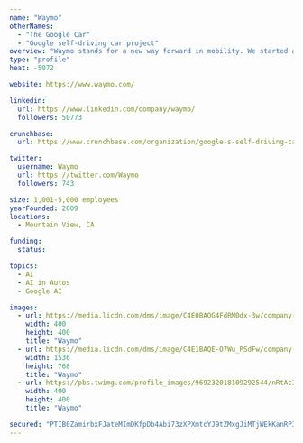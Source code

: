 ```yaml
---
name: "Waymo"
otherNames:
  - "The Google Car"
  - "Google self-driving car project"
overview: "Waymo stands for a new way forward in mobility. We started as the Google self-driving car project in 2009, and became an independent self-driving technology company under Alphabet in 2016. Our mission is to make it safer and easier for people and things to move around."
type: "profile"
heat: -5072

website: https://www.waymo.com/

linkedin:
  url: https://www.linkedin.com/company/waymo/
  followers: 50773

crunchbase:
  url: https://www.crunchbase.com/organization/google-s-self-driving-car-project

twitter:
  username: Waymo
  url: https://twitter.com/Waymo
  followers: 743

size: 1,001-5,000 employees
yearFounded: 2009
locations:
  - Mountain View, CA

funding:
  status: 

topics:
  - AI
  - AI in Autos
  - Google AI

images:
  - url: https://media.licdn.com/dms/image/C4E0BAQG4FdRM0dx-3w/company-logo_400_400/0?e=1574899200&v=beta&t=BGq43aawjZxvQgxPaRaURUv_c6Ha8P_ObOgEcjbJFfk
    width: 400
    height: 400
    title: "Waymo"
  - url: https://media.licdn.com/dms/image/C4E1BAQE-O7Wu_PSdFw/company-background_10000/0?e=1566795600&v=beta&t=2zEJ9YrjoSVB-zbcqQcEDu1j9Fq7UlXmiY4h1WYC91A
    width: 1536
    height: 768
    title: "Waymo"
  - url: https://pbs.twimg.com/profile_images/969232018109292544/nRtAcIv0_400x400.jpg
    width: 400
    height: 400
    title: "Waymo"

secured: "PTIB0ZamirbxFJateMImDKfpDb4Abi73zXPXmtcYJ9tZMxgJiMTjWEkKanRP3LACgdtByz+aaUzCx8q76EVowY6j/x+Q83UtkHiDrF7zsH0oTICiqtBdsszjdT1nJg9gDikR35kj3g7jzDdNaKJPU6ixEH2qCJXiCLVvG6qqsOkela21feB2RVRWrequFwj3uQ9G/Mtjevoz8QUXE/yIieFEd3Qx7xDTK4IVOkxgdiExbGaYV7kb1NSmB5mRk1lvaLM9W3TgyErHOKcbRUb96Hg2MKtJZzyOVIMPwLz6A+dPB0TvrKh4k6rdrj3Cy/yF;i5P9bHInKY0TFCv/DU0tYg=="
---
```



